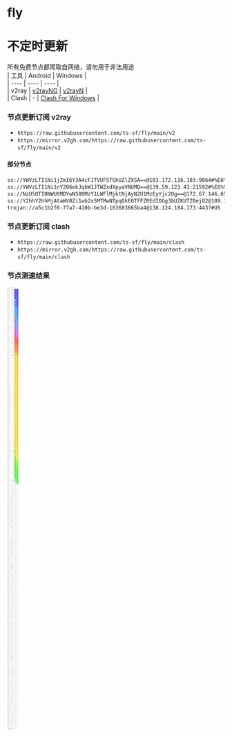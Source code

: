 # fly
# 不定时更新
所有免费节点都爬取自网络，请勿用于非法用途  
|  工具  | Android  | Windows  |  
|  ----  | ----   | ----  |  
| v2ray  | [v2rayNG](https://github.com/2dust/v2rayNG/releases) | [v2rayN](https://github.com/2dust/v2rayN/releases) |  
| Clash  | - | [Clash For Windows](https://github.com/2dust/clashN/releases) | 
  
### 节点更新订阅  v2ray
- `https://raw.githubusercontent.com/ts-sf/fly/main/v2`  
- `https://mirror.v2gh.com/https://raw.githubusercontent.com/ts-sf/fly/main/v2`  

#### 部分节点  
``` 
ss://YWVzLTI1Ni1jZmI6Y3A4cFJTVUF5TGhUZlZXSA==@103.172.116.103:9064#%E6%9C%AA%E7%9F%A52%20357.7KB%2Fs
ss://YWVzLTI1Ni1nY206ekJqbW1JTWZxdXpyaVNUMQ==@139.59.123.43:21592#%E6%9C%AA%E7%9F%A53%201.4MB%2Fs
ss://NzU5OTI0NWUtMDYwNS00MzY1LWFlMjktNjAyN2U1MzEyYjc2Og==@172.67.146.65:443#%E6%9C%AA%E7%9F%A54
ss://Y2hhY2hhMjAtaWV0Zi1wb2x5MTMwNTpqQkE0TFFZREdIOGg3bUZKUTZ0ejQ2@109.104.153.250:80#%E6%9C%AA%E7%9F%A55
trojan://a5c1b2f6-77a7-410b-be3d-163683665ba4@138.124.184.173:443?#US
```
### 节点更新订阅  clash
- `https://raw.githubusercontent.com/ts-sf/fly/main/clash`  
- `https://mirror.v2gh.com/https://raw.githubusercontent.com/ts-sf/fly/main/clash`  

### 节点测速结果
![image](traffic.png)
